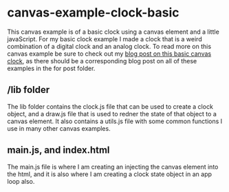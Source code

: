 # canvas-example-clock-basic

This canvas example is of a basic clock using a canvas element and a little javaScript. For my basic clock example I made a clock that is a weird combination of a digital clock and an analog clock. To read more on this canvas example be sure to check out my [blog post on this basic canvas clock](https://dustinpfister.github.io/2019/12/13/canvas-example-clock-basic/), as there should be a corresponding blog post on all of these examples in the for post folder.

## /lib folder

The lib folder contains the clock.js file that can be used to create a clock object, and a draw.js file that is used to redner the state of that object to a canvas element. It also contains a utils.js file with some common functions I use in many other canvas examples.

## main.js, and index.html

The main.js file is where I am creating an injecting the canvas element into the html, and it is also where I am creating a clock state object in an app loop also.